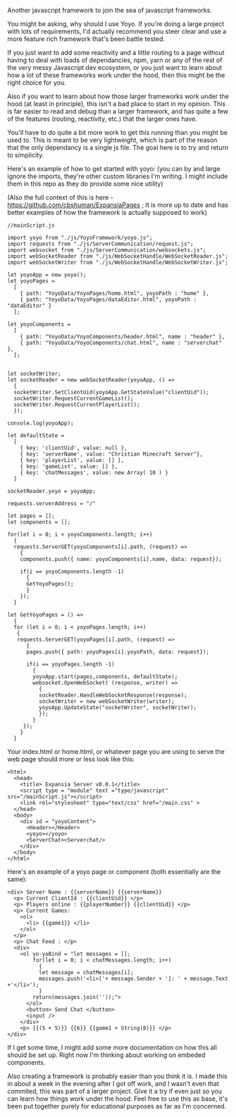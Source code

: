 Another javascript framework to join the sea of javascript frameworks.

You might be asking, why should I use Yoyo. If you're doing a large project with lots of requirements, I'd actually recommend you steer clear and use a more feature rich framework that's been battle tested.

If you just want to add some reactivity and a little routing to a page without having to deal with loads of dependancies, npm, yarn or any of the rest of the very messy Javascript dev ecosystem, or you just want to learn about how a lot of these frameworks work under the hood, then this might be the right choice for you.

Also if you want to learn about how those larger frameworks work under the hood (at least in principle), this isn't a bad place to start in my opinion. This is far easier to read and debug than a larger framework, and has quite a few of the features (routing, reactivity, etc.) that the larger ones have. 

You'll have to do quite a bit more work to get this running than you might be used to. This is meant to be very lightweight, which is part of the reason that the only dependancy is a single js file. The goal here is to try and return to simplicity.

Here's an example of how to get started with yoyo: (you can by and large ignore the imports, they're other custom libraries I'm writing. I might include them in this repo as they do provide some nice utility)

(Also the full context of this is here - https://github.com/cbshuman/ExpansiaPages ; It is more up to date and has better examples of how the framework is actually supposed to work)

```
//mainScript.js

import yoyo from "./js/YoyoFramework/yoyo.js";
import requests from "./js/ServerCommunication/request.js";
import websocket from "./js/ServerCommunication/websockets.js";
import webSocketReader from "./js/WebSocketHandle/WebSocketReader.js";
import webSocketWriter from "./js/WebSocketHandle/WebSocketWriter.js";

let yoyoApp = new yoyo();
let yoyoPages = 
  [
    { path: "YoyoData/YoyoPages/home.html", yoyoPath : "home" },
    { path: "YoyoData/YoyoPages/dataEditor.html", yoyoPath : "dataEditor" }
  ];

let yoyoComponents = 
  [
    { path: "YoyoData/YoyoComponents/header.html", name : "header" },
    { path: "YoyoData/YoyoComponents/chat.html", name : "serverchat" },
  ];


let socketWriter;
let socketReader = new webSocketReader(yoyoApp, () => 
  {
  socketWriter.SetClientUid(yoyoApp.GetStateValue("clientUid"));
  socketWriter.RequestCurrentGameList();
  socketWriter.RequestCurrentPlayerList();
  });

console.log(yoyoApp);

let defaultState = 
  [
    { key: 'clientUid', value: null },
    { key: 'serverName', value: "Christian Minecraft Server"},
    { key: 'playerList', value: [] },
    { key: 'gameList', value: [] },
    { key: 'chatMessages', value: new Array( 10 ) }
  ]

socketReader.yoyo = yoyoApp;

requests.serverAddress = "/"

let pages = [];
let components = [];

for(let i = 0; i < yoyoComponents.length; i++)
  {
  requests.ServerGET(yoyoComponents[i].path, (request) => 
    {
    components.push({ name: yoyoComponents[i].name, data: request});

    if(i == yoyoComponents.length -1)
      {
      GetYoyoPages();
      }
    });
  }

let GetYoyoPages = () => 
  {
  for (let i = 0; i < yoyoPages.length; i++)
   {
   requests.ServerGET(yoyoPages[i].path, (request) => 
      {
      pages.push({ path: yoyoPages[i].yoyoPath, data: request});

      if(i == yoyoPages.length -1)
        {
        yoyoApp.start(pages,components, defaultState);
        websocket.OpenWebSocket( (response, writer) => 
          {
          socketReader.HandleWebSocketResponse(response);
          socketWriter = new webSocketWriter(writer);
          yoyoApp.UpdateState("socketWriter", socketWriter);
          });
        }
     });
    }
  }

```
Your index.html or home.html, or whatever page you are using to serve the web page should more or less look like this:
```
<html>
  <head>
    <title> Expansia Server v0.0.1</title>
    <script type = "module" text ="type/javascript" src="/mainScript.js"></script>
    <link rel="stylesheet" type="text/css" href="/main.css" >
  </head>
  <body>
    <div id = "yoyoContent"> 
      <Header></Header> 
      <yoyo></yoyo>
      <ServerChat><Serverchat/>
    </div>
  </body>
</html>
```

Here's an example of a yoyo page or component (both essentially are the same):
```
<div> Server Name : {{serverName}} {{serverName}}
  <p> Current ClientId : {{clientUid}} </p>
  <p> Players online : {{playerNumber}} {{clientUid}} </p> 
  <p> Current Games: 
    <ol>
      <li> {{game1}} </li>
    </ol>
  </p>
  <p> Chat Feed : </p>
  <div>
    <ol yo-yoBind = "let messages = [];
        for(let i = 0; i < chatMessages.length; i++)
          {
          let message = chatMessages[i];
          messages.push('<li>['+ message.Sender + ']: ' + message.Text  +'</li>');
          }
        return(messages.join(''));">
      </ol>
      <button> Send Chat </button>
      <input />
    </div>
    <p> {{(5 + 5)}} {{6}} {{game1 + String(8)}} </p>
</div>
```
If I get some time, I might add some more documentation on how this all should be set up. Right now I'm thinking about working on embeded components.

Also creating a framework is probably easier than you think it is. I made this in about a week in the evening after I got off work, and I wasn't even that commited, this was part of a larger project. Give it a try if even just so you can learn how things work under the hood. 
Feel free to use this as base, it's been put together purely for educational purposes as far as I'm concerned.
